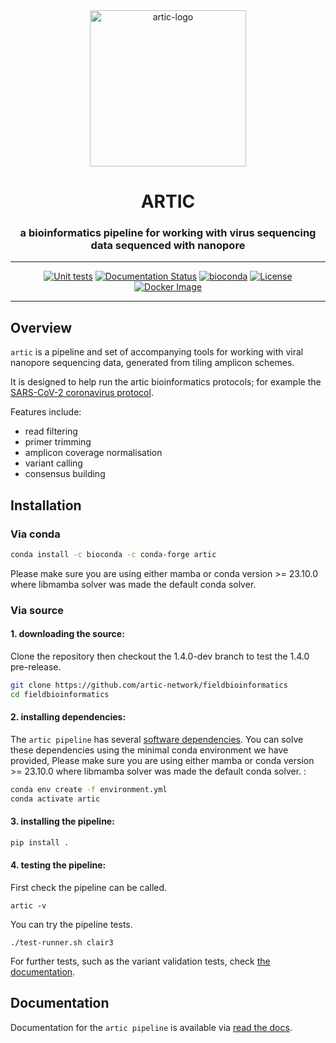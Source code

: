<div align="center">
    <img src="docs/artic-logo.png?raw=true?" alt="artic-logo" width="250">
    <h1>ARTIC</h1>
    <h3>a bioinformatics pipeline for working with virus sequencing data sequenced with nanopore</h3>
    <hr>
    <a href="https://github.com/artic-network/fieldbioinformatics/actions/workflows/unittests.yml"><img src="https://github.com/artic-network/fieldbioinformatics/actions/workflows/unittests.yml/badge.svg" alt="Unit tests"></a>
    <a href='http://artic.readthedocs.io/en/latest/?badge=latest'><img src='https://readthedocs.org/projects/artic/badge/?version=latest' alt='Documentation Status'></a>
    <a href="https://bioconda.github.io/recipes/artic/README.html"><img src="https://anaconda.org/bioconda/artic/badges/downloads.svg" alt="bioconda"></a>
    <a href="https://github.com/artic-network/fieldbioinformatics/blob/master/LICENSE"><img src="https://img.shields.io/badge/license-MIT-orange.svg" alt="License"></a>
    <a href="https://github.com/artic-network/fieldbioinformatics/actions/workflows/docker-build-push.yml"><img src="https://github.com/artic-network/fieldbioinformatics/actions/workflows/docker-build-push.yml/badge.svg" alt="Docker Image"></a>
</div>

---

## Overview

`artic` is a pipeline and set of accompanying tools for working with viral nanopore sequencing data, generated from tiling amplicon schemes.

It is designed to help run the artic bioinformatics protocols; for example the [SARS-CoV-2 coronavirus protocol](https://artic.network/ncov-2019/ncov2019-bioinformatics-sop.html).

Features include:

- read filtering
- primer trimming
- amplicon coverage normalisation
- variant calling
- consensus building

## Installation

### Via conda

```sh
conda install -c bioconda -c conda-forge artic
```

Please make sure you are using either mamba or conda version >= 23.10.0 where libmamba solver was made the default conda solver.

### Via source

#### 1. downloading the source:

<!-- Download a [release](https://github.com/artic-network/fieldbioinformatics/releases) or use the latest master (which tracks the current release): -->

Clone the repository then checkout the 1.4.0-dev branch to test the 1.4.0 pre-release.

```sh
git clone https://github.com/artic-network/fieldbioinformatics
cd fieldbioinformatics
```

#### 2. installing dependencies:

The `artic pipeline` has several [software dependencies](https://github.com/artic-network/fieldbioinformatics/blob/master/environment.yml). You can solve these dependencies using the minimal conda environment we have provided, Please make sure you are using either mamba or conda version >= 23.10.0 where libmamba solver was made the default conda solver.
:

```sh
conda env create -f environment.yml
conda activate artic
```

#### 3. installing the pipeline:

```sh
pip install .
```

#### 4. testing the pipeline:

First check the pipeline can be called.

```
artic -v
```

You can try the pipeline tests.

```
./test-runner.sh clair3
```

For further tests, such as the variant validation tests, check [the documentation](http://artic.readthedocs.io/en/latest/tests?badge=latest).

## Documentation

Documentation for the `artic pipeline` is available via [read the docs](http://artic.readthedocs.io/en/latest/?badge=latest).
